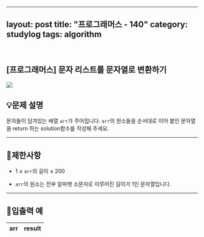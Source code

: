 ﻿
---
layout: post
title: "프로그래머스 - 140"
category: studylog
tags: algorithm
---

<br>

## [프로그래머스] 문자 리스트를 문자열로 변환하기


![](https://velog.velcdn.com/images/dlsdud9098/post/e1464da6-734f-4172-a5d3-8df73b71a328/image.png)


## 💡문제 설명






문자들이 담겨있는 배열 `arr`가 주어집니다. `arr`의 원소들을 순서대로 이어 붙인 문자열을 return 하는 solution함수를 작성해 주세요.






---
## 🚫제한사항




- 1 ≤ `arr`의 길이 ≤ 200




- `arr`의 원소는 전부 알파벳 소문자로 이루어진 길이가 1인 문자열입니다.






---
## 🔢입출력 예




<table class="table">
<thead><tr>
<th>arr</th>
<th>result</th>
</tr>
